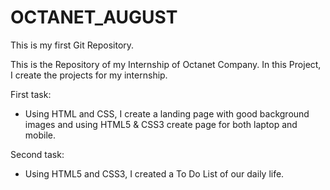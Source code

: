 # OCTANET_AUGUST
This is my first Git Repository.

This is the Repository of my Internship of Octanet Company. In this Project, I create the projects for my internship.

First task:
* Using HTML and CSS, I create a landing page with good background images and using HTML5 & CSS3 create page for both laptop and mobile.

Second task:
* Using HTML5 and CSS3, I created a To Do List of our daily life.
